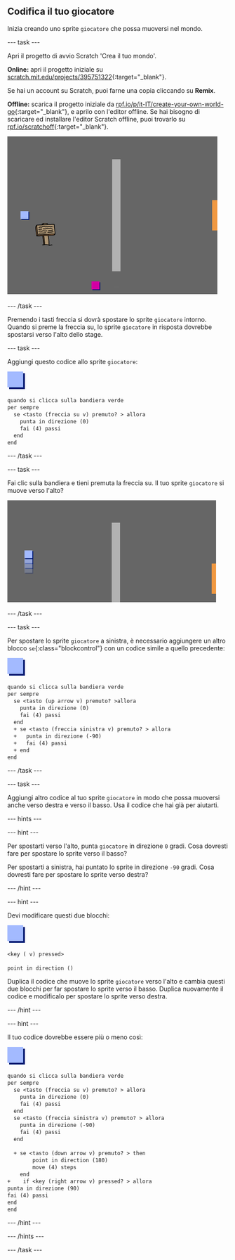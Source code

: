 ## Codifica il tuo giocatore

Inizia creando uno sprite `giocatore` che possa muoversi nel mondo.

--- task ---

Apri il progetto di avvio Scratch 'Crea il tuo mondo'.

**Online:** apri il progetto iniziale su [scratch.mit.edu/projects/395751322](https://scratch.mit.edu/projects/395751322){:target="_blank"}.

Se hai un account su Scratch, puoi farne una copia cliccando su **Remix**.

**Offline:** scarica il progetto iniziale da [rpf.io/p/it-IT/create-your-own-world-go](http://rpf.io/p/it-IT/create-your-own-world-go){:target="_blank"}, e aprilo con l'editor offline. Se hai bisogno di scaricare ed installare l'editor Scratch offline, puoi trovarlo su [rpf.io/scratchoff](https://rpf.io/scratchoff){:target="_blank"}.

![schermata](images/world-starter.png)

--- /task ---

Premendo i tasti freccia si dovrà spostare lo sprite `giocatore` intorno. Quando si preme la freccia su, lo sprite `giocatore` in risposta dovrebbe spostarsi verso l'alto dello stage.

--- task ---

Aggiungi questo codice allo sprite `giocatore`:

![giocatore](images/player.png)

```blocks3
quando si clicca sulla bandiera verde
per sempre 
  se <tasto (freccia su v) premuto? > allora 
    punta in direzione (0)
    fai (4) passi
  end
end
```

--- /task ---

--- task ---

Fai clic sulla bandiera e tieni premuta la freccia su. Il tuo sprite `giocatore` si muove verso l'alto?

![schermata](images/world-up.png)

--- /task ---

--- task ---

Per spostare lo sprite `giocatore` a sinistra, è necessario aggiungere un altro blocco `se`{:class="blockcontrol"} con un codice simile a quello precedente:

![giocatore](images/player.png)

```blocks3
quando si clicca sulla bandiera verde
per sempre 
  se <tasto (up arrow v) premuto? >allora 
    punta in direzione (0)
    fai (4) passi
  end
  + se <tasto (freccia sinistra v) premuto? > allora 
  +   punta in direzione (-90)
  +   fai (4) passi
  + end
end
```

--- /task ---

--- task ---

Aggiungi altro codice al tuo sprite `giocatore` in modo che possa muoversi anche verso destra e verso il basso. Usa il codice che hai già per aiutarti.

--- hints ---


--- hint ---

Per spostarti verso l'alto, punta `giocatore` in direzione `0` gradi. Cosa dovresti fare per spostare lo sprite verso il basso?

Per spostarti a sinistra, hai puntato lo sprite in direzione `-90` gradi. Cosa dovresti fare per spostare lo sprite verso destra?

--- /hint ---

--- hint ---

Devi modificare questi due blocchi:

![giocatore](images/player.png)

```blocks3
<key ( v) pressed>

point in direction ()
```

Duplica il codice che muove lo sprite `giocatore` verso l'alto e cambia questi due blocchi per far spostare lo sprite verso il basso. Duplica nuovamente il codice e modificalo per spostare lo sprite verso destra.

--- /hint ---

--- hint ---

Il tuo codice dovrebbe essere più o meno così:

![giocatore](images/player.png)

```blocks3
quando si clicca sulla bandiera verde
per sempre 
  se <tasto (freccia su v) premuto? > allora 
    punta in direzione (0)
    fai (4) passi
  end
  se <tasto (freccia sinistra v) premuto? > allora 
    punta in direzione (-90)
    fai (4) passi
  end

  + se <tasto (down arrow v) premuto? > then
        point in direction (180)
        move (4) steps
    end
+    if <key (right arrow v) pressed? > allora 
punta in direzione (90)
fai (4) passi
end
end
```

--- /hint ---

--- /hints ---

--- /task ---